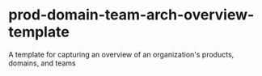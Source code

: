 # prod-domain-team-arch-overview-template
A template for capturing an overview of an organization's products, domains, and teams
